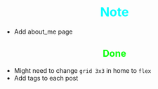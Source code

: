 # <div style="text-align:center; color:cyan"> Note </div>

* Add about_me page

## <div style="text-align:center; color:lime"> Done </div>

* Might need to change `grid 3x3` in home to `flex`
* Add tags to each post
